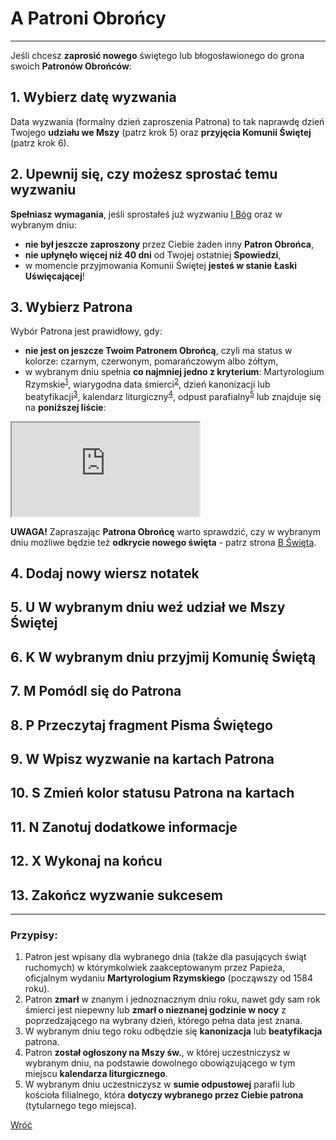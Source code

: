 # <span class="status status-list"><span class="status status-blue">A</span> Patroni Obrońcy</span>
---
Jeśli chcesz **zaprosić nowego** świętego lub błogosławionego do grona swoich **Patronów Obrońców**:
## <span class="step-number">1.</span> Wybierz datę wyzwania
<span class="selected-day-info">Data wyzwania</span> (formalny dzień zaproszenia Patrona) to tak naprawdę dzień Twojego **udziału we Mszy** (patrz krok 5) oraz **przyjęcia Komunii Świętej** (patrz krok 6).
## <span class="step-number">2.</span> Upewnij się, czy możesz sprostać temu wyzwaniu
**Spełniasz wymagania**, jeśli sprostałeś już wyzwaniu [<span class="status status-list"><span class="status status-god">I</span> Bóg</span>](bog.md) oraz w <span class="selected-day-info">wybranym dniu</span>:
- **nie był jeszcze zaproszony** przez Ciebie żaden inny **Patron Obrońca**,
- **nie upłynęło więcej niż 40 dni** od Twojej ostatniej **Spowiedzi**,
- w momencie przyjmowania Komunii Świętej **jesteś w stanie Łaski Uświęcającej**!
## <span class="step-number">3.</span> Wybierz Patrona
Wybór Patrona jest prawidłowy, gdy:
- **nie jest on jeszcze Twoim Patronem Obrońcą**, czyli ma status w kolorze: <span class="status status-black">czarnym</span>, <span class="status status-red">czerwonym</span>, <span class="status status-orange">pomarańczowym</span> albo <span class="status status-yellow">żółtym</span>,
- w <span class="selected-day-info">wybranym dniu</span> spełnia **co najmniej jedno z kryterium**: Martyrologium Rzymskie<sup class="ref">[1](#ref-1-patroni-obroncy)</sup>, wiarygodna data śmierci<sup class="ref">[2](#ref-2-patroni-obroncy)</sup>, dzień kanonizacji lub beatyfikacji<sup class="ref">[3](#ref-3-patroni-obroncy)</sup>, kalendarz liturgiczny<sup class="ref">[4](#ref-4-patroni-obroncy)</sup>, odpust parafialny<sup class="ref">[5](#ref-5-patroni-obroncy)</sup> lub znajduje się na **poniższej liście**:  
<iframe id="my-patrons-for-today" src="https://pl.patrons.space/dates/list-of-patrons-and-feasts?content-only=1"></iframe>

**UWAGA!** Zapraszając **Patrona Obrońcę** warto sprawdzić, czy w <span class="selected-day-info">wybranym dniu</span> możliwe będzie też **odkrycie nowego święta** - patrz strona [<span class="status status-list"><span class="status status-white">B</span> Święta</span>](swieta.md).
## <span class="step-number">4.</span> Dodaj nowy wiersz notatek
<!--Czyli (\*jeśli nie masz miejsca, wcześniej [+WSKAZÓWKA] stwórz nową stronę notatek dla siebie):-->
<!--- wpisz kolejny **numer wiersza**,-->
<!--- wpisz wybraną **datę wyzwania** (z dniem tygodnia),-->
<!--- wpisz **alias wybranego Patrona** Obrońcy, którego:-->
<!--- albo znajdziesz na jego karcie bazowej w Twoim albumie,-->
<!--- albo [+WSKAZÓWKA] musisz mu stworzyć i kartę bazową i [+WSKAZÓWKA] alias, np. #GłówneImięPatrona:KOD-->
<!--- wpisz **typ wyzwania**: "A"-->
<!--- wpisz **numer wyzwania**: "-"-->
<!--- wpisz **checklistę**: U, K, M, P, W, S, N, D-->
## <span class="step-number">5.</span> <span class="step-letter">U</span> W wybranym dniu weź udział we Mszy Świętej
## <span class="step-number">6.</span> <span class="step-letter">K</span> W wybranym dniu przyjmij Komunię Świętą
## <span class="step-number">7.</span> <span class="step-letter">M</span> Pomódl się do Patrona
## <span class="step-number">8.</span> <span class="step-letter">P</span> Przeczytaj fragment Pisma Świętego
## <span class="step-number">9.</span> <span class="step-letter">W</span> Wpisz wyzwanie na kartach Patrona
## <span class="step-number">10.</span> <span class="step-letter">S</span> Zmień kolor statusu Patrona na kartach
## <span class="step-number">11.</span> <span class="step-letter">N</span> Zanotuj dodatkowe informacje
## <span class="step-number">12.</span> <span class="step-letter">X</span> Wykonaj na końcu
## <span class="step-number">13.</span> Zakończ wyzwanie sukcesem

---
### Przypisy:
1. <span id="ref-1-patroni-obroncy">Patron jest wpisany dla <span class="selected-day-info">wybranego dnia</span> (także dla pasujących świąt ruchomych) w którymkolwiek zaakceptowanym przez Papieża, oficjalnym wydaniu **Martyrologium Rzymskiego** (począwszy od 1584 roku).</span>
1. <span id="ref-2-patroni-obroncy">Patron **zmarł** w znanym i jednoznacznym <span class="selected-day-info">dniu</span> roku, nawet gdy sam rok śmierci jest niepewny lub **zmarł o nieznanej godzinie w nocy** z poprzedzającego na <span class="selected-day-info">wybrany dzień</span>, którego pełna data jest znana.</span>
1. <span id="ref-3-patroni-obroncy">W <span class="selected-day-info">wybranym dniu</span> tego roku odbędzie się **kanonizacja** lub **beatyfikacja** patrona.</span>
1. <span id="ref-4-patroni-obroncy">Patron **został ogłoszony na Mszy św.**, w której uczestniczysz w <span class="selected-day-info">wybranym dniu</span>, na podstawie dowolnego obowiązującego w tym miejscu **kalendarza liturgicznego**.</span>
1. <span id="ref-5-patroni-obroncy">W <span class="selected-day-info">wybranym dniu</span> uczestniczysz w **sumie odpustowej** parafii lub kościoła filialnego, która **dotyczy wybranego przez Ciebie patrona** (tytularnego tego miejsca).</span>

[Wróć](javascript:back())


